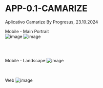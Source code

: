 # APP-0.1-CAMARIZE
Aplicativo Camarize By Progresus, 23.10.2024

Mobile - Main Portrait<br>
![image](https://github.com/user-attachments/assets/66f09383-ee26-4cf3-a10b-1858f4baa9b8)
![image](https://github.com/user-attachments/assets/6a7ed9fc-7b3e-48d8-bef9-b555ddbf1524)

<br><br>

Mobile - Landscape
![image](https://github.com/user-attachments/assets/c212ebaf-23bc-46a0-a7f2-1249aa894f8d)

<br><br>
Web
![image](https://github.com/user-attachments/assets/9b50338d-b72e-48cc-91ce-2b0a726530ef)



